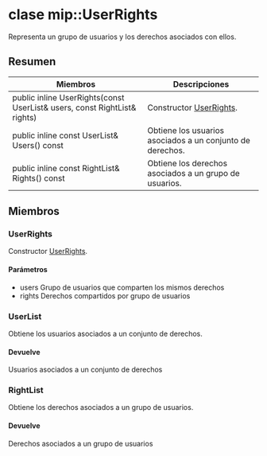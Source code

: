 # <a name="class-mipuserrights"></a>clase mip::UserRights 
Representa un grupo de usuarios y los derechos asociados con ellos.
  
## <a name="summary"></a>Resumen
 Miembros                        | Descripciones                                
--------------------------------|---------------------------------------------
public inline UserRights(const UserList& users, const RightList& rights)  |  Constructor [UserRights](#classmip_1_1_user_rights).
public inline const UserList& Users() const  |  Obtiene los usuarios asociados a un conjunto de derechos.
public inline const RightList& Rights() const  |  Obtiene los derechos asociados a un grupo de usuarios.
  
## <a name="members"></a>Miembros
  
### <a name="userrights"></a>UserRights
Constructor [UserRights](#classmip_1_1_user_rights).
  
#### <a name="parameters"></a>Parámetros
* users Grupo de usuarios que comparten los mismos derechos 
* rights Derechos compartidos por grupo de usuarios
  
### <a name="userlist"></a>UserList
Obtiene los usuarios asociados a un conjunto de derechos.
  
#### <a name="returns"></a>Devuelve
Usuarios asociados a un conjunto de derechos
  
### <a name="rightlist"></a>RightList
Obtiene los derechos asociados a un grupo de usuarios.
  
#### <a name="returns"></a>Devuelve
Derechos asociados a un grupo de usuarios